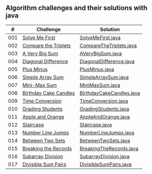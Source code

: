 ## Algorithm challenges and their solutions with java

|  #  | Challenge                                                                                                                     | Solution                                                                              |
| :-: | ----------------------------------------------------------------------------------------------------------------------------- | --------------------------------------------------------------------------------------|
| 001 | [Solve Me First](https://www.hackerrank.com/challenges/solve-me-first/problem?isFullScreen=true)                            | [SolveMeFirst.java](./algorithm-challenges-java/SolveMeFirst.java)                    |
| 002 | [Compare the Triplets](https://www.hackerrank.com/challenges/compare-the-triplets/problem?isFullScreen=true)                            | [CompareTheTriplets.java](./algorithm-challenges-java/CompareTheTriplets.java)                    |
| 003 | [A Very Big Sum](https://www.hackerrank.com/challenges/a-very-big-sum/problem?isFullScreen=true)                            | [AVeryBigSum.java](./algorithm-challenges-java/AVeryBigSum.java)                    |
| 004 | [Diagonal Difference](https://www.hackerrank.com/challenges/diagonal-difference/problem?isFullScreen=true)                            | [DiagonalDifference.java](./algorithm-challenges-java/DiagonalDifference.java)                    |
| 005 | [Plus Minus](https://www.hackerrank.com/challenges/plus-minus/problem?isFullScreen=true)                            | [PlusMinus.java](./algorithm-challenges-java/PlusMinus.java)                    |
| 006 | [Simple Array Sum](https://www.hackerrank.com/challenges/simple-array-sum/problem?isFullScreen=true)                            | [SimpleArraySum.java](./algorithm-challenges-java/SimpleArraySum.java)                    |
| 007 | [Mini-Max Sum](https://www.hackerrank.com/challenges/mini-max-sum/problem?isFullScreen=true)                            | [MiniMaxSum.java](./algorithm-challenges-java/MiniMaxSum.java)                    |
| 008 | [Birthday Cake Candles](https://www.hackerrank.com/challenges/birthday-cake-candles/problem?isFullScreen=true)                            | [BirthdayCakeCandles.java](./algorithm-challenges-java/BirthdayCakeCandles.java)                    |
| 009 | [Time Conversion](https://www.hackerrank.com/challenges/time-conversion/problem?isFullScreen=true)                            | [TimeConversion.java](./algorithm-challenges-java/TimeConversion.java)                    |
| 010 | [Grading Students](https://www.hackerrank.com/challenges/grading/problem?isFullScreen=true)                            | [GradingStudents.java](./algorithm-challenges-java/GradingStudents.java)                    |
| 011 | [Apple and Orange](https://www.hackerrank.com/challenges/apple-and-orange/problem?isFullScreen=true)                            | [AppleAndOrange.java](./algorithm-challenges-java/AppleAndOrange.java)                    |
| 012 | [Staircase](https://www.hackerrank.com/challenges/staircase/problem?isFullScreen=true)                            | [Staircase.java](./algorithm-challenges-java/Staircase.java)                    |
| 013 | [Number Line Jumps](https://www.hackerrank.com/challenges/kangaroo/problem?isFullScreen=true)                            | [NumberLineJumps.java](./algorithm-challenges-java/NumberLineJumps.java)                    |
| 014 | [Between Two Sets](https://www.hackerrank.com/challenges/between-two-sets/problem?isFullScreen=true)                            | [BetweenTwoSets.java](./algorithm-challenges-java/BetweenTwoSets.java)                    |
| 015 | [Breaking the Records](https://www.hackerrank.com/challenges/breaking-best-and-worst-records/problem?isFullScreen=true)                            | [BreakingTheRecords.java](./algorithm-challenges-java/BreakingTheRecords.java)                    |
| 016 | [Subarray Division](https://www.hackerrank.com/challenges/the-birthday-bar/problem?isFullScreen=true)                            | [SubarrayDivision.java](./algorithm-challenges-java/SubarrayDivision.java)                    |
| 017 | [Divisible Sum Pairs](https://www.hackerrank.com/challenges/divisible-sum-pairs/problem?isFullScreen=true)                            | [DivisibleSumPairs.java](./algorithm-challenges-java/DivisibleSumPairs.java)                    |